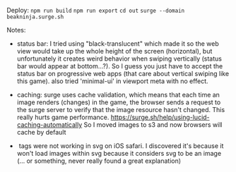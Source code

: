 Deploy:
`npm run build`
`npm run export`
`cd out`
`surge --domain beakninja.surge.sh`

Notes:

- status bar: I tried using "black-translucent" which made it so the web view would take up the whole height of the screen (horizontal), but unfortunately it creates weird behavior when swiping vertically (status bar would appear at bottom...?). So I guess you just have to accept the status bar on progressive web apps (that care about vertical swiping like this game). also tried 'minimal-ui' in viewport meta with no effect.

- caching: surge uses cache validation, which means that each time an image renders (changes) in the game, the browser sends a request to the surge server to verify that the image resource hasn't changed. This really hurts game performance.
https://surge.sh/help/using-lucid-caching-automatically
So I moved images to s3 and now browsers will cache by default

- <image> tags were not working in svg on iOS safari.
I discovered it's because it won't load images within svg because it considers svg to be an image (... or something, never really found a great explanation)